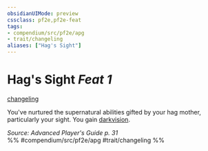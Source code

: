 ```yaml
---
obsidianUIMode: preview
cssclass: pf2e,pf2e-feat
tags:
- compendium/src/pf2e/apg
- trait/changeling
aliases: ["Hag's Sight"]
---
```

# Hag's Sight  *Feat 1*  
[changeling](../../Rules/traits/changeling-b1.md)  


You've nurtured the supernatural abilities gifted by your hag mother, particularly your sight. You gain [darkvision](../../Rules/abilities/darkvision.md).

*Source: Advanced Player's Guide p. 31*  
%% #compendium/src/pf2e/apg #trait/changeling %%
